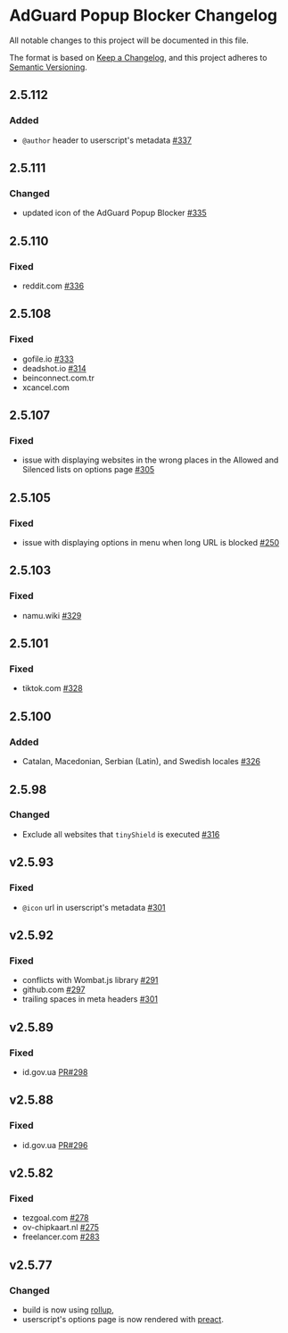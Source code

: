 # AdGuard Popup Blocker Changelog

All notable changes to this project will be documented in this file.

The format is based on [Keep a Changelog](https://keepachangelog.com/en/1.0.0/),
and this project adheres to [Semantic Versioning](https://semver.org/spec/v2.0.0.html).

## 2.5.112

### Added

- `@author` header to userscript's metadata [#337](https://github.com/AdguardTeam/PopupBlocker/issues/337)

## 2.5.111

### Changed

- updated icon of the AdGuard Popup Blocker [#335](https://github.com/AdguardTeam/PopupBlocker/issues/335)

## 2.5.110

### Fixed

- reddit.com [#336](https://github.com/AdguardTeam/PopupBlocker/issues/336)

## 2.5.108

### Fixed

- gofile.io [#333](https://github.com/AdguardTeam/PopupBlocker/issues/333)
- deadshot.io [#314](https://github.com/AdguardTeam/PopupBlocker/issues/314)
- beinconnect.com.tr
- xcancel.com

## 2.5.107

### Fixed

- issue with displaying websites in the wrong places in the Allowed and Silenced lists on options page [#305](https://github.com/AdguardTeam/PopupBlocker/issues/305)

## 2.5.105

### Fixed

- issue with displaying options in menu when long URL is blocked [#250](https://github.com/AdguardTeam/PopupBlocker/issues/250)

## 2.5.103

### Fixed

- namu.wiki [#329](https://github.com/AdguardTeam/PopupBlocker/issues/329)

## 2.5.101

### Fixed

- tiktok.com [#328](https://github.com/AdguardTeam/PopupBlocker/issues/328)

## 2.5.100

### Added

- Catalan, Macedonian, Serbian (Latin), and Swedish locales [#326](https://github.com/AdguardTeam/PopupBlocker/issues/326)

## 2.5.98

### Changed

- Exclude all websites that `tinyShield` is executed [#316](https://github.com/AdguardTeam/PopupBlocker/issues/316)

## v2.5.93

### Fixed

- `@icon` url in userscript's metadata [#301](https://github.com/AdguardTeam/PopupBlocker/issues/301)

## v2.5.92

### Fixed

- conflicts with Wombat.js library [#291](https://github.com/AdguardTeam/PopupBlocker/issues/291)
- github.com [#297](https://github.com/AdguardTeam/PopupBlocker/issues/297)
- trailing spaces in meta headers [#301](https://github.com/AdguardTeam/PopupBlocker/issues/301)

## v2.5.89

### Fixed

- id.gov.ua [PR#298](https://github.com/AdguardTeam/PopupBlocker/pull/298)

## v2.5.88

### Fixed

- id.gov.ua [PR#296](https://github.com/AdguardTeam/PopupBlocker/pull/296)

## v2.5.82

### Fixed

- tezgoal.com [#278](https://github.com/AdguardTeam/PopupBlocker/issues/275)
- ov-chipkaart.nl [#275](https://github.com/AdguardTeam/PopupBlocker/issues/278)
- freelancer.com [#283](https://github.com/AdguardTeam/PopupBlocker/issues/283)

## v2.5.77

### Changed

- build is now using [rollup](https://rollupjs.org/),
- userscript's options page is now rendered with [preact](https://preactjs.com/).
